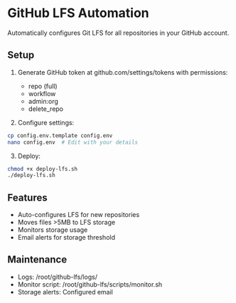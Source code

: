 # GitHub LFS Automation

Automatically configures Git LFS for all repositories in your GitHub account.

## Setup

1. Generate GitHub token at github.com/settings/tokens with permissions:
   - repo (full)
   - workflow
   - admin:org
   - delete_repo

2. Configure settings:
```bash
cp config.env.template config.env
nano config.env  # Edit with your details
```

3. Deploy:
```bash
chmod +x deploy-lfs.sh
./deploy-lfs.sh
```

## Features
- Auto-configures LFS for new repositories
- Moves files >5MB to LFS storage
- Monitors storage usage
- Email alerts for storage threshold

## Maintenance
- Logs: /root/github-lfs/logs/
- Monitor script: /root/github-lfs/scripts/monitor.sh
- Storage alerts: Configured email
